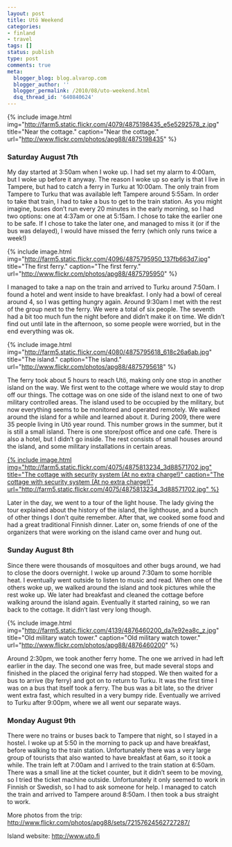 ```yaml
---
layout: post
title: Utö Weekend
categories:
- finland
- travel
tags: []
status: publish
type: post
comments: true
meta:
  blogger_blog: blog.alvarop.com
  blogger_author: ''
  blogger_permalink: /2010/08/uto-weekend.html
  dsq_thread_id: '640840624'
---
```

{% include image.html
            img="http://farm5.static.flickr.com/4079/4875198435_e5e5292578_z.jpg"
            title="Near the cottage."
            caption="Near the cottage."
            url="http://www.flickr.com/photos/apg88/4875198435" %}

### Saturday August 7th

My day started at 3:50am when I woke up. I had set my alarm to 4:00am, but I woke up before it anyway. The reason I woke up so early is that I live in Tampere, but had to catch a ferry in Turku at 10:00am. The only train from Tampere to Turku that was available left Tampere around 5:55am. In order to take that train, I had to take a bus to get to the train station. As you might imagine, buses don’t run every 20 minutes in the early morning, so I had two options: one at 4:37am or one at 5:15am. I chose to take the earlier one to be safe. If I chose to take the later one, and managed to miss it (or if the bus was delayed), I would have missed the ferry (which only runs twice a week!)

{% include image.html
            img="http://farm5.static.flickr.com/4096/4875795950_137fb663d7.jpg"
            title="The first ferry."
            caption="The first ferry."
            url="http://www.flickr.com/photos/apg88/4875795950" %}

I managed to take a nap on the train and arrived to Turku around 7:50am. I found a hotel and went inside to have breakfast. I only had a bowl of cereal around 4, so I was getting hungry again. Around 9:30am I met with the rest of the group next to the ferry. We were a total of six people. The seventh had a bit too much fun the night before and didn’t make it on time. We didn’t find out until late in the afternoon, so some people were worried, but in the end everything was ok.

{% include image.html
            img="http://farm5.static.flickr.com/4080/4875795618_618c26a6ab.jpg"
            title="The island."
            caption="The island."
            url="http://www.flickr.com/photos/apg88/4875795618" %}

The ferry took about 5 hours to reach Utö, making only one stop in another island on the way. We first went to the cottage where we would stay to drop off our things. The cottage was on one side of the island next to one of two military controlled areas. The island used to be occupied by the military, but now everything seems to be monitored and operated remotely. We walked around the island for a while and learned about it. During 2009, there were 35 people living in Utö year round. This number grows in the summer, but it is still a small island. There is one store/post office and one café. There is also a hotel, but I didn’t go inside. The rest consists of small houses around the island, and some military installations in certain areas.

[{% include image.html
            img="http://farm5.static.flickr.com/4075/4875813234_3d88571702.jpg"
            title="The cottage with security system (At no extra charge!)"
            caption="The cottage with security system (At no extra charge!)"
            url="http://farm5.static.flickr.com/4075/4875813234_3d88571702.jpg" %}](http://www.flickr.com/photos/apg88/4875813234)

Later in the day, we went to a tour of the light house. The lady giving the tour explained about the history of the island, the lighthouse, and a bunch of other things I don’t quite remember. After that, we cooked some food and had a great traditional Finnish dinner.  Later on, some friends of one of the organizers that were working on the island came over and hung out.

### Sunday August 8th

Since there were thousands of mosquitoes and other bugs around, we had to close the doors overnight. I woke up around 7:30am to some horrible heat. I eventually went outside to listen to music and read. When one of the others woke up, we walked around the island and took pictures while the rest woke up. We later had breakfast and cleaned the cottage before walking around the island again. Eventually it started raining, so we ran back to the cottage. It didn’t last very long though.

{% include image.html
            img="http://farm5.static.flickr.com/4139/4876460200_da7e92ea8c_z.jpg"
            title="Old military watch tower."
            caption="Old military watch tower."
            url="http://www.flickr.com/photos/apg88/4876460200" %}

Around 2:30pm, we took another ferry home. The one we arrived in had left earlier in the day. The second one was free, but made several stops and finished in the placed the original ferry had stopped. We then waited for a bus to arrive (by ferry)  and got on to return to Turku. It was the first time I was on a bus that itself took a ferry. The bus was a bit late, so the driver went extra fast, which resulted in a very bumpy ride. Eventually we arrived to Turku after 9:00pm, where we all went our separate ways.

### Monday August 9th

There were no trains or buses back to Tampere that night, so I stayed in a hostel. I woke up at 5:50 in the morning to pack up and have breakfast, before walking to the train station. Unfortunately there was a very large group of tourists that also wanted to have breakfast at 6am, so it took a while. The train left at 7:00am and I arrived to the train station at 6:50am. There was a small line at the ticket counter, but it didn’t seem to be moving, so I tried the ticket machine outside. Unfortunately it only seemed to work in Finnish or Swedish, so I had to ask someone for help. I managed to catch the train and arrived to Tampere around 8:50am. I then took a bus straight to work.

More photos from the trip: <a href="http://www.flickr.com/photos/apg88/sets/72157624562727287/">http://www.flickr.com/photos/apg88/sets/72157624562727287/</a>

Island website: <a href="http://www.uto.fi">http://www.uto.fi</a>
